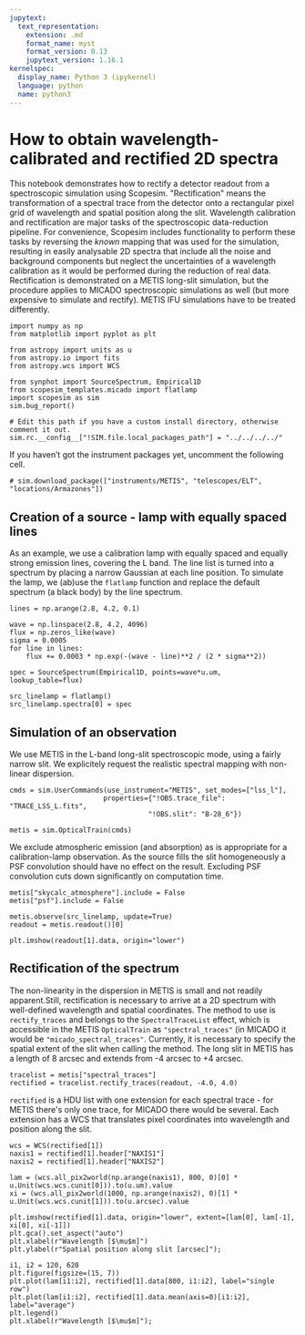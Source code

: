 ```yaml
---
jupytext:
  text_representation:
    extension: .md
    format_name: myst
    format_version: 0.13
    jupytext_version: 1.16.1
kernelspec:
  display_name: Python 3 (ipykernel)
  language: python
  name: python3
---
```


# How to obtain wavelength-calibrated and rectified 2D spectra

This notebook demonstrates how to rectify a detector readout from a spectroscopic simulation using Scopesim. "Rectification" means the transformation of a spectral trace from the detector onto a rectangular pixel grid of wavelength and spatial position along the slit. Wavelength calibration and rectification are major tasks of the spectroscopic data-reduction pipeline. For convenience, Scopesim includes functionality to perform these tasks by reversing the *known* mapping that was used for the simulation, resulting in easily analysable 2D spectra that include all the noise and background components but neglect the uncertainties of a wavelength calibration as it would be performed during the reduction of real data. 
Rectification is demonstrated on a METIS long-slit simulation, but the procedure applies to MICADO spectroscopic simulations as well (but more expensive to simulate and rectify). METIS IFU simulations have to be treated differently. 

```{code-cell} ipython3
import numpy as np
from matplotlib import pyplot as plt

from astropy import units as u
from astropy.io import fits
from astropy.wcs import WCS

from synphot import SourceSpectrum, Empirical1D
from scopesim_templates.micado import flatlamp
import scopesim as sim
sim.bug_report()
```

```{code-cell} ipython3
# Edit this path if you have a custom install directory, otherwise comment it out.
sim.rc.__config__["!SIM.file.local_packages_path"] = "../../../../"
```

If you haven’t got the instrument packages yet, uncomment the following cell.

```{code-cell} ipython3
# sim.download_package(["instruments/METIS", "telescopes/ELT", "locations/Armazones"])
```

## Creation of a source - lamp with equally spaced lines

As an example, we use a calibration lamp with equally spaced and equally strong emission lines, covering the L band. The line list is turned into a spectrum by placing a narrow Gaussian at each line position. To simulate the lamp, we (ab)use the `flatlamp` function and replace the default spectrum (a black body) by the line spectrum.

```{code-cell} ipython3
lines = np.arange(2.8, 4.2, 0.1)

wave = np.linspace(2.8, 4.2, 4096)
flux = np.zeros_like(wave)
sigma = 0.0005
for line in lines:
    flux += 0.0003 * np.exp(-(wave - line)**2 / (2 * sigma**2))

spec = SourceSpectrum(Empirical1D, points=wave*u.um, lookup_table=flux)

src_linelamp = flatlamp()
src_linelamp.spectra[0] = spec
```

## Simulation of an observation

We use METIS in the L-band long-slit spectroscopic mode, using a fairly narrow slit. We explicitely request the realistic spectral mapping with non-linear dispersion.

```{code-cell} ipython3
cmds = sim.UserCommands(use_instrument="METIS", set_modes=["lss_l"],
                       properties={"!OBS.trace_file": "TRACE_LSS_L.fits",
                                  "!OBS.slit": "B-28_6"})

metis = sim.OpticalTrain(cmds)
```

We exclude atmospheric emission (and absorption) as is appropriate for a calibration-lamp observation. As the source fills the slit homogeneously a PSF convolution should have no effect on the result. Excluding PSF convolution cuts down significantly on computation time.

```{code-cell} ipython3
metis["skycalc_atmosphere"].include = False
metis["psf"].include = False

metis.observe(src_linelamp, update=True)
readout = metis.readout()[0]
```

```{code-cell} ipython3
plt.imshow(readout[1].data, origin="lower")
```

## Rectification of the spectrum

The non-linearity in the dispersion in METIS is small and not readily apparent.Still, rectification is necessary to arrive at a 2D spectrum with well-defined wavelength and spatial coordinates. The method to use is `rectify_traces` and belongs to the `SpectralTraceList` effect, which is accessible in the METIS `OpticalTrain` as `"spectral_traces"` (in MICADO it would be `"micado_spectral_traces"`. Currently, it is necessary to specify the spatial extent of the slit when calling the method. The long slit in METIS has a length of 8 arcsec and extends from -4 arcsec to +4 arcsec.

```{code-cell} ipython3
tracelist = metis["spectral_traces"]
rectified = tracelist.rectify_traces(readout, -4.0, 4.0)
```

`rectified` is a HDU list with one extension for each spectral trace - for METIS there's only one trace, for MICADO there would be several. Each extension has a WCS that translates pixel coordinates into wavelength and position along the slit.

```{code-cell} ipython3
wcs = WCS(rectified[1])
naxis1 = rectified[1].header["NAXIS1"]
naxis2 = rectified[1].header["NAXIS2"]
```

```{code-cell} ipython3
lam = (wcs.all_pix2world(np.arange(naxis1), 800, 0)[0] * u.Unit(wcs.wcs.cunit[0])).to(u.um).value
xi = (wcs.all_pix2world(1000, np.arange(naxis2), 0)[1] * u.Unit(wcs.wcs.cunit[1])).to(u.arcsec).value
```

```{code-cell} ipython3
plt.imshow(rectified[1].data, origin="lower", extent=[lam[0], lam[-1], xi[0], xi[-1]])
plt.gca().set_aspect("auto")
plt.xlabel(r"Wavelength [$\mu$m]")
plt.ylabel(r"Spatial position along slit [arcsec]");
```

```{code-cell} ipython3
i1, i2 = 120, 620
plt.figure(figsize=(15, 7))
plt.plot(lam[i1:i2], rectified[1].data[800, i1:i2], label="single row")
plt.plot(lam[i1:i2], rectified[1].data.mean(axis=0)[i1:i2], label="average")
plt.legend()
plt.xlabel(r"Wavelength [$\mu$m]");
```
